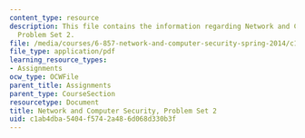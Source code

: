 ```yaml
---
content_type: resource
description: This file contains the information regarding Network and Computer Security,
  Problem Set 2.
file: /media/courses/6-857-network-and-computer-security-spring-2014/c1ab4dba5404f5742a486d068d330b3f_MIT6_857S14_ps2.pdf
file_type: application/pdf
learning_resource_types:
- Assignments
ocw_type: OCWFile
parent_title: Assignments
parent_type: CourseSection
resourcetype: Document
title: Network and Computer Security, Problem Set 2
uid: c1ab4dba-5404-f574-2a48-6d068d330b3f
---
```

